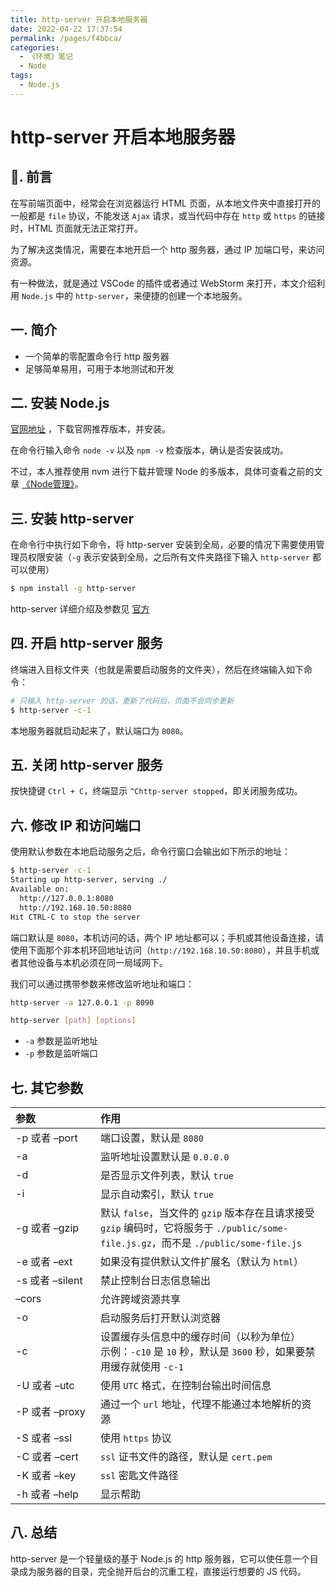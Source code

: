 ```yaml
---
title: http-server 开启本地服务器
date: 2022-04-22 17:37:54
permalink: /pages/f4bbca/
categories:
  - 《环境》笔记
  - Node
tags:
  - Node.js
---
```


# http-server 开启本地服务器

## 📖. 前言

在写前端页面中，经常会在浏览器运行 HTML 页面，从本地文件夹中直接打开的一般都是 `file` 协议，不能发送 `Ajax` 请求，或当代码中存在 `http` 或 `https` 的链接时，HTML 页面就无法正常打开。

为了解决这类情况，需要在本地开启一个 http 服务器，通过 IP 加端口号，来访问资源。

有一种做法，就是通过 VSCode 的插件或者通过 WebStorm 来打开，本文介绍利用 `Node.js` 中的 `http-server`，来便捷的创建一个本地服务。

## 一. 简介

- 一个简单的零配置命令行 http 服务器
- 足够简单易用，可用于本地测试和开发

## 二. 安装 Node.js

[官网地址](https://nodejs.org/en/) ，下载官网推荐版本，并安装。

在命令行输入命令 `node -v` 以及 `npm -v` 检查版本，确认是否安装成功。

不过，本人推荐使用 nvm 进行下载并管理 Node 的多版本，具体可查看之前的文章 [《Node管理》](01.Node管理.md)。

## 三. 安装 http-server

在命令行中执行如下命令，将 http-server 安装到全局，必要的情况下需要使用管理员权限安装（`-g` 表示安装到全局，之后所有文件夹路径下输入 `http-server` 都可以使用）

```bash
$ npm install -g http-server
```

http-server 详细介绍及参数见 [官方](https://www.npmjs.com/package/http-server)

## 四. 开启 http-server 服务

终端进入目标文件夹（也就是需要启动服务的文件夹），然后在终端输入如下命令：

```bash
# 只输入 http-server 的话，更新了代码后，页面不会同步更新
$ http-server -c-1
```

本地服务器就启动起来了，默认端口为 `8080`。

## 五. 关闭 http-server 服务

按快捷键 `Ctrl + C`，终端显示 `^Chttp-server stopped`，即关闭服务成功。

## 六. 修改 IP 和访问端口

使用默认参数在本地启动服务之后，命令行窗口会输出如下所示的地址：

```bash
$ http-server -c-1
Starting up http-server, serving ./
Available on:
  http://127.0.0.1:8080
  http://192.168.10.50:8080
Hit CTRL-C to stop the server
```

端口默认是 `8080`，本机访问的话，两个 IP 地址都可以；手机或其他设备连接，请使用下面那个非本机环回地址访问（`http://192.168.10.50:8080`），并且手机或者其他设备与本机必须在同一局域网下。

我们可以通过携带参数来修改监听地址和端口：

```bash
http-server -a 127.0.0.1 -p 8090
```

```bash
http-server [path] [options]
```

- `-a` 参数是监听地址
- `-p` 参数是监听端口

## 七. 其它参数

| <div style="width: 120px;">参数</div> | 作用                                                                                                                        |
|:-------------------------------------|:---------------------------------------------------------------------------------------------------------------------------|
| -p 或者 –port                         | 端口设置，默认是 `8080`                                                                                                       |
| -a                                   | 监听地址设置默认是 `0.0.0.0`                                                                                                   |
| -d                                   | 是否显示文件列表，默认 `true`                                                                                                  |
| -i                                   | 显示自动索引，默认 `true`                                                                                                      |
| -g 或者 –gzip                         | 默认 `false`，当文件的 `gzip` 版本存在且请求接受 `gzip` 编码时，它将服务于 `./public/some-file.js.gz`，而不是 `./public/some-file.js` |
| -e 或者 –ext                          | 如果没有提供默认文件扩展名（默认为 `html`）                                                                                       |
| -s 或者 –silent                       | 禁止控制台日志信息输出                                                                                                         |
| –cors                                | 允许跨域资源共享                                                                                                              |
| -o                                   | 启动服务后打开默认浏览器                                                                                                        |
| -c                                   | 设置缓存头信息中的缓存时间（以秒为单位）<br/>示例：`-c10` 是 `10` 秒，默认是 `3600` 秒，如果要禁用缓存就使用 `-c-1`                        |
| -U 或者 –utc                          | 使用 `UTC` 格式，在控制台输出时间信息                                                                                            |
| -P 或者 –proxy                        | 通过一个 `url` 地址，代理不能通过本地解析的资源                                                                                    |
| -S 或者 –ssl                          | 使用 `https` 协议                                                                                                            |
| -C 或者 –cert                         | `ssl` 证书文件的路径，默认是 `cert.pem`                                                                                        |
| -K 或者 –key                          | `ssl` 密匙文件路径                                                                                                           |
| -h 或者 –help                         | 显示帮助                                                                                                                     |

## 八. 总结

http-server 是一个轻量级的基于 Node.js 的 http 服务器，它可以使任意一个目录成为服务器的目录，完全抛开后台的沉重工程，直接运行想要的 JS 代码。
